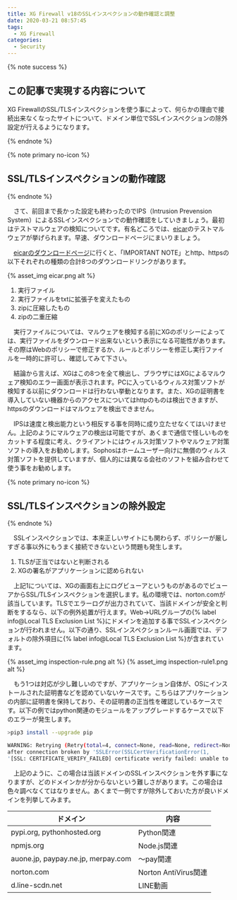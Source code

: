 ```yaml
---
title: XG Firewall v18のSSLインスペクションの動作確認と調整
date: 2020-03-21 08:57:45
tags:
  - XG Firewall
categories:
  - Security
---
```


{% note success  %}

## この記事で実現する内容について

XG FirewallのSSL/TLSインスペクションを使う事によって、何らかの理由で接続出来なくなったサイトについて、ドメイン単位でSSLインスペクションの除外設定が行えるようになります。

{% endnote %}
<!-- more -->

{% note primary no-icon %}

## SSL/TLSインスペクションの動作確認

{% endnote %}

　さて、前回まで長かった設定も終わったのでIPS（Intrusion Prevension System）によるSSLインスペクションでの動作確認をしていきましょう。最初はテストマルウェアの検知についてです。有名どころでは、[eicar](https://www.eicar.org/)のテストマルウェアが挙げられます。早速、ダウンロードページにまいりましょう。
<!-- more -->
　[eicarのダウンロードページ](https://2016.eicar.org/85-0-Download.html)に行くと、「IMPORTANT NOTE」とhttp、httpsの以下それぞれの種類の合計8つのダウンロードリンクがあります。

{% asset_img eicar.png alt %}

1. 実行ファイル
2. 実行ファイルをtxtに拡張子を変えたもの
3. zipに圧縮したもの
4. zipの二重圧縮

　実行ファイルについては、マルウェアを検知する前にXGのポリシーによっては、実行ファイルをダウンロード出来ないという表示になる可能性があります。その際はWebのポリシーで修正するか、ルールとポリシーを修正し実行ファイルを一時的に許可し、確認してみて下さい。

　結論から言えば、XGはこの8つを全て検出し、ブラウザにはXGによるマルウェア検知のエラー画面が表示されます。PCに入っているウィルス対策ソフトが検知する以前にダウンロードは行わない挙動となります。また、XGの証明書を導入していない機器からのアクセスについてはhttpのものは検出できますが、httpsのダウンロードはマルウェアを検出できません。

　IPSは速度と検出能力という相反する事を同時に成り立たせなくてはいけません。上記のようにマルウェアの検出は可能ですが、あくまで通信で怪しいものをカットする程度に考え、クライアントにはウィルス対策ソフトやマルウェア対策ソフトの導入をお勧めします。Sophosはホームユーザー向けに無償のウィルス対策ソフトを提供していますが、個人的には異なる会社のソフトを組み合わせて使う事をお勧めします。

{% note primary no-icon %}

## SSL/TLSインスペクションの除外設定

{% endnote %}

　SSLインスペクションでは、本来正しいサイトにも関わらず、ポリシーが厳しすぎる事以外にもうまく接続できないという問題も発生します。

1. TLSが正当ではないと判断される
2. XGの署名がアプリケーションに認められない

　上記1については、XGの画面右上にログビューアというものがあるのでビューアからSSL/TLSインスペクションを選択します。私の環境では、norton.comが該当しています。TLSでエラーログが出力されていて、当該ドメインが安全と判断をするなら、以下の例外処置が行えます。Web→URLグループの{% label info@Local TLS Exclusion List %}にドメインを追加する事でSSLインスペクションが行われません。以下の通り、SSLインスペクションルール画面では、デフォルトの除外項目に{% label info@Local TLS Exclusion List %}が含まれています。

{% asset_img inspection-rule.png alt %}
{% asset_img inspection-rule1.png alt %}

　もう1つは対応が少し難しいのですが、アプリケーション自体が、OSにインストールされた証明書などを認めていないケースです。こちらはアプリケーションの内部に証明書を保持しており、その証明書の正当性を確認しているケースです。以下の例ではpython関連のモジュールをアップグレードするケースで以下のエラーが発生します。

```bash
>pip3 install --upgrade pip

WARNING: Retrying (Retry(total=4, connect=None, read=None, redirect=None, status=None))
after connection broken by 'SSLError(SSLCertVerificationError(1,  
'[SSL: CERTIFICATE_VERIFY_FAILED] certificate verify failed: unable to get local issuer certificate (_ssl.c:1076)'))': /simple/pip/
```

　上記のように、この場合は当該ドメインのSSLインスペクションを外す事になりますが、どのドメインかが分からないという難しさがあります。この場合は色々調べなくてはなりません。あくまで一例ですが除外しておいた方が良いドメインを列挙してみます。

| ドメイン                           | 内容                 |
| ---------------------------------- | -------------------- |
| pypi.org, pythonhosted.org         | Python関連           |
| npmjs.org                          | Node.js関連          |
| auone.jp, paypay.ne.jp, merpay.com | 〜pay関連            |
| norton.com                         | Norton AntiVirus関連 |
| d.line-scdn.net                    | LINE動画             |
